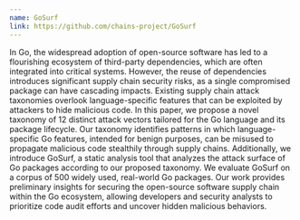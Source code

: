 ```yaml
---
name: GoSurf
link: https://github.com/chains-project/GoSurf
---
```

In Go, the widespread adoption of open-source software has led to a flourishing ecosystem of third-party dependencies, which are often integrated into critical systems. However, the reuse of dependencies introduces significant supply chain security risks, as a single compromised package can have cascading impacts. Existing supply chain attack taxonomies overlook language-specific features that can be exploited by attackers to hide malicious code. In this paper, we propose a novel taxonomy of 12 distinct attack vectors tailored for the Go language and its package lifecycle. Our taxonomy identifies patterns in which language-specific Go features, intended for benign purposes, can be misused to propagate malicious code stealthily through supply chains. Additionally, we introduce GoSurf, a static analysis tool that analyzes the attack surface of Go packages according to our proposed taxonomy. We evaluate GoSurf on a corpus of 500 widely used, real-world Go packages. Our work provides preliminary insights for securing the open-source software supply chain within the Go ecosystem, allowing developers and security analysts to prioritize code audit efforts and uncover hidden malicious behaviors.